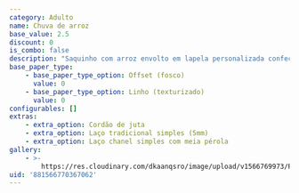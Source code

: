 ```yaml
---
category: Adulto
name: Chuva de arroz
base_value: 2.5
discount: 0
is_combo: false
description: "Saquinho com arroz envolto em lapela personalizada confeccionada em papel 180g. Acabamento com grampo.\r Tamanho 9cm x 9cm."
base_paper_type:
    - base_paper_type_option: Offset (fosco)
      value: 0
    - base_paper_type_option: Linho (texturizado)
      value: 0
configurables: []
extras:
    - extra_option: Cordão de juta
    - extra_option: Laço tradicional simples (5mm)
    - extra_option: Laço chanel simples com meia pérola
gallery:
    - >-
        https://res.cloudinary.com/dkaanqsro/image/upload/v1566769973/Papelaria%20adulto/Chuva_de_arroz_1_gxodsp.jpg
uid: '881566770367062'
---
```

